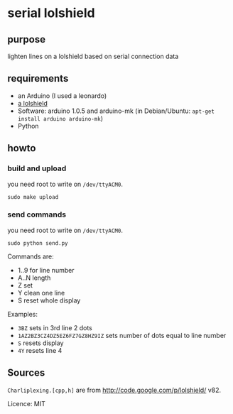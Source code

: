 # serial lolshield

## purpose

lighten lines on a lolshield based on serial connection data

## requirements

* an Arduino (I used a leonardo)
* [a lolshield](http://jimmieprodgers.com/kits/lolshield/)
* Software: arduino 1.0.5 and arduino-mk (in Debian/Ubuntu: `apt-get install arduino arduino-mk`)
* Python

## howto

### build and upload

you need root to write on `/dev/ttyACM0`.

```sudo make upload```

### send commands

you need root to write on `/dev/ttyACM0`.

```sudo python send.py```

Commands are:

* 1..9 for line number
* A..N length
* Z set
* Y clean one line
* S reset whole display

Examples:

* `3BZ` sets in 3rd line 2 dots
* `1AZ2BZ3CZ4DZ5EZ6FZ7GZ8HZ9IZ` sets number of dots equal to line number
* `S` resets display
* `4Y` resets line 4

## Sources

`Charliplexing.[cpp,h]` are from http://code.google.com/p/lolshield/ v82.



Licence: MIT
